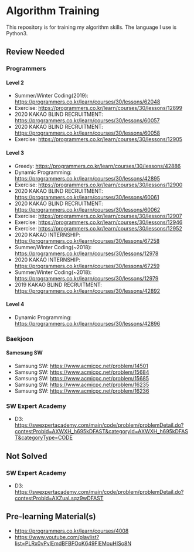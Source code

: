 # Algorithm Training
This repository is for training my algorithm skills.
The language I use is Python3.

## Review Needed
### Programmers
#### Level 2
+ Summer/Winter Coding(2019): https://programmers.co.kr/learn/courses/30/lessons/62048
+ Exercise: https://programmers.co.kr/learn/courses/30/lessons/12899
+ 2020 KAKAO BLIND RECRUITMENT: https://programmers.co.kr/learn/courses/30/lessons/60057
+ 2020 KAKAO BLIND RECRUITMENT: https://programmers.co.kr/learn/courses/30/lessons/60058
+ Exercise: https://programmers.co.kr/learn/courses/30/lessons/12905
#### Level 3
+ Greedy: https://programmers.co.kr/learn/courses/30/lessons/42886
+ Dynamic Programming: https://programmers.co.kr/learn/courses/30/lessons/42895
+ Exercise: https://programmers.co.kr/learn/courses/30/lessons/12900
+ 2020 KAKAO BLIND RECRUITMENT: https://programmers.co.kr/learn/courses/30/lessons/60061
+ 2020 KAKAO BLIND RECRUITMENT: https://programmers.co.kr/learn/courses/30/lessons/60062
+ Exercise: https://programmers.co.kr/learn/courses/30/lessons/12907
+ Exercise: https://programmers.co.kr/learn/courses/30/lessons/12946
+ Exercise: https://programmers.co.kr/learn/courses/30/lessons/12952
+ 2020 KAKAO INTERNSHIP: https://programmers.co.kr/learn/courses/30/lessons/67258
+ Summer/Winter Coding(~2018): https://programmers.co.kr/learn/courses/30/lessons/12978
+ 2020 KAKAO INTERNSHIP: https://programmers.co.kr/learn/courses/30/lessons/67259
+ Summer/Winter Coding(~2018): https://programmers.co.kr/learn/courses/30/lessons/12979
+ 2019 KAKAO BLIND RECRUITMENT: https://programmers.co.kr/learn/courses/30/lessons/42892
#### Level 4
+ Dynamic Programming: https://programmers.co.kr/learn/courses/30/lessons/42896

### Baekjoon
#### Samesung SW
+ Samsung SW: https://www.acmicpc.net/problem/14501
+ Samsung SW: https://www.acmicpc.net/problem/15684
+ Samsung SW: https://www.acmicpc.net/problem/15685
+ Samsung SW: https://www.acmicpc.net/problem/16235
+ Samsung SW: https://www.acmicpc.net/problem/16236

### SW Expert Academy
+ D3: https://swexpertacademy.com/main/code/problem/problemDetail.do?contestProbId=AXWXH_h695kDFAST&categoryId=AXWXH_h695kDFAST&categoryType=CODE

## Not Solved
### SW Expert Academy
+ D3: https://swexpertacademy.com/main/code/problem/problemDetail.do?contestProbId=AXZuaLsqz9wDFAST
## Pre-learning Material(s)
+ https://programmers.co.kr/learn/courses/4008
+ https://www.youtube.com/playlist?list=PLRx0vPvlEmdBFBFOoK649FlEMouHISo8N
